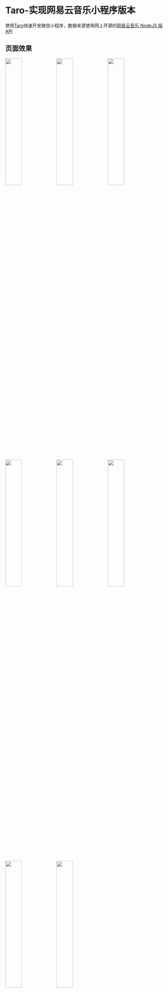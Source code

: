 # Taro-实现网易云音乐小程序版本
使用[Taro](https://nervjs.github.io/taro/docs/README.html)快速开发微信小程序，数据来源使用网上开源的[网易云音乐 NodeJS 版 API](https://binaryify.github.io/NeteaseCloudMusicApi/#/)

## 页面效果
<img src='http://hy.mendalegroup.com:81/img/wy_5.jpg' width='32%' /><img src='http://hy.mendalegroup.com:81/img/wy_2.jpg' width='32%' /><img src='http://hy.mendalegroup.com:81/img/wy_6.jpg' width='32%' />

<img src='http://hy.mendalegroup.com:81/img/wy_4.jpg' width='32%' /><img src='http://hy.mendalegroup.com:81/img/wy_3.jpg' width='32%' /><img src='http://hy.mendalegroup.com:81/img/wy_7.jpg' width='32%' />

<img src='http://hy.mendalegroup.com:81/img/wy_8.jpg' width='32%' /><img src='http://hy.mendalegroup.com:81/img/wy_1.jpg' width='32%' />

## 项目的运行
**1. 接口的运行**
```sh
# 下载源码
git clone https://github.com/Binaryify/NeteaseCloudMusicApi.git
# 切换到目录下
cd NeteaseCloudMusicApi
# 安装依赖
cnpm install
# 运行
npm start
```
**2. 项目的运行**
```sh
# 下载源码
git clone https://github.com/CalmHarbin/Taro-.git
# 切换到目录下
cd Taro-
# 安装依赖
cnpm install
# 运行
npm start
# 使用微信开发者工具打开dist目录即可(请勾上微信开发者工具的 不校验合法域名... 这一项)
```

欢迎star
